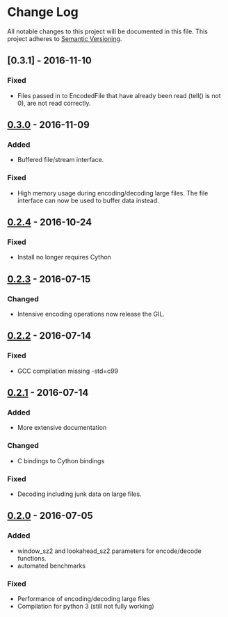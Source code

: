 # Change Log
All notable changes to this project will be documented in this file.
This project adheres to [Semantic Versioning](http://semver.org/).

## [0.3.1] - 2016-11-10
### Fixed
- Files passed in to EncodedFile that have already been read (tell() is not 0),
  are not read correctly.

## [0.3.0] - 2016-11-09
### Added
- Buffered file/stream interface.

### Fixed
- High memory usage during encoding/decoding large files. 
  The file interface can now be used to buffer data instead.
  
## [0.2.4] - 2016-10-24
### Fixed
- Install no longer requires Cython

## [0.2.3] - 2016-07-15
### Changed
- Intensive encoding operations now release the GIL.

## [0.2.2] - 2016-07-14
### Fixed
- GCC compilation missing -std=c99

## [0.2.1] - 2016-07-14
### Added
- More extensive documentation

### Changed
- C bindings to Cython bindings

### Fixed
- Decoding including junk data on large files.

## [0.2.0] - 2016-07-05
### Added
- window_sz2 and lookahead_sz2 parameters for encode/decode functions.
- automated benchmarks

### Fixed
- Performance of encoding/decoding large files
- Compilation for python 3 (still not fully working)

[Unreleased]: https://github.com/johan-sports/pyheatshrink/compare/0.3.0...HEAD
[0.3.0]: https://github.com/johan-sports/pyheatshrink/compare/0.2.4...0.3.0
[0.2.4]: https://github.com/johan-sports/pyheatshrink/compare/0.2.3...0.2.4
[0.2.3]: https://github.com/johan-sports/pyheatshrink/compare/0.2.2...0.2.3
[0.2.2]: https://github.com/johan-sports/pyheatshrink/compare/0.2.1...0.2.2
[0.2.1]: https://github.com/johan-sports/pyheatshrink/compare/0.2.0...0.2.1
[0.2.0]: https://github.com/johan-sports/pyheatshrink/compare/0.1.2...0.2.0
